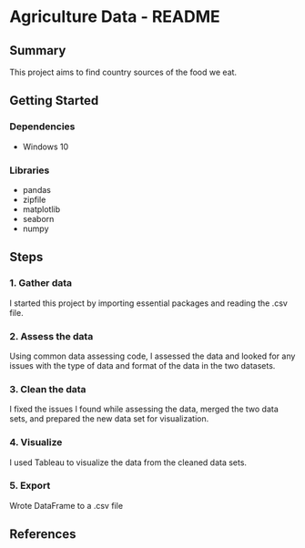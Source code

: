 # Agriculture Data - README

## Summary
This project aims to find country sources of the food we eat.

## Getting Started
### Dependencies
- Windows 10
### Libraries
- pandas
- zipfile
- matplotlib
- seaborn
- numpy

## Steps
### 1. Gather data
I started this project by importing essential packages and reading the .csv file. 
### 2. Assess the data 
Using common data assessing code, I assessed the data and looked for any issues with the type of data and format of the data in the two datasets. 
### 3. Clean the data
I fixed the issues I found while assessing the data, merged the two data sets, and prepared the new data set for visualization.
### 4. Visualize
I used Tableau to visualize the data from the cleaned data sets.
### 5. Export
Wrote DataFrame to a .csv file

## References
